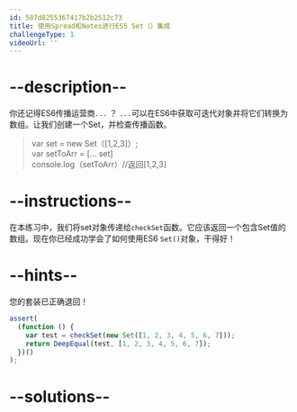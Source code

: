 ```yaml
---
id: 587d8255367417b2b2512c73
title: 使用Spread和Notes进行ES5 Set（）集成
challengeType: 1
videoUrl: ''
---
```


# --description--

你还记得ES6传播运营商`...` ？ `...`可以在ES6中获取可迭代对象并将它们转换为数组。让我们创建一个Set，并检查传播函数。

> var set = new Set（\[1,2,3]）;  
> var setToArr = \[... set]  
> console.log（setToArr）//返回\[1,2,3]

# --instructions--

在本练习中，我们将set对象传递给`checkSet`函数。它应该返回一个包含Set值的数组。现在你已经成功学会了如何使用ES6 `Set()`对象，干得好！

# --hints--

您的套装已正确退回！

```js
assert(
  (function () {
    var test = checkSet(new Set([1, 2, 3, 4, 5, 6, 7]));
    return DeepEqual(test, [1, 2, 3, 4, 5, 6, 7]);
  })()
);
```

# --solutions--

